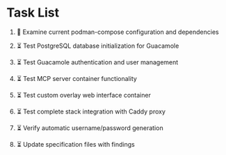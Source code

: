 # Task List

1. 🔄 Examine current podman-compose configuration and dependencies

2. ⏳ Test PostgreSQL database initialization for Guacamole

3. ⏳ Test Guacamole authentication and user management

4. ⏳ Test MCP server container functionality

5. ⏳ Test custom overlay web interface container

6. ⏳ Test complete stack integration with Caddy proxy

7. ⏳ Verify automatic username/password generation

8. ⏳ Update specification files with findings


